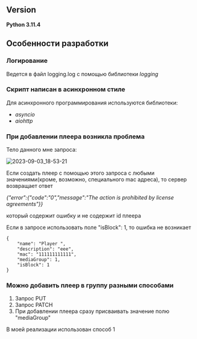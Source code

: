 ## Version
**Python 3.11.4**
## Особенности разработки
### Логирование
Ведется в файл logging.log с помощью библиотеки *logging*
### Скрипт написан в асинхронном стиле
Для асинхронного программирования используются библиотеки:
- *asyncio*
- *aiohttp*
### При добавлении плеера возникла проблема
Тело данного мне запроса:

![2023-09-03_18-53-21](https://github.com/Tonmecool/ElecardTest/assets/86359009/dc446533-e252-4a60-ab58-97746f36012d)

Если создать плеер с помощью этого запроса с любыми значениями(кроме, возможно, специального mac адреса), то сервер возвращает ответ 

*{"error":{"code":"0","message":"The action is prohibited by license agreements"}}*

который содержит ошибку и не содержит id плеера

Если в запросе использовать поле "isBlock": 1, то ошибка не возникает


````
{
    "name": "Player ",
    "description": "eee",
    "mac": "111111111111",
    "mediaGroup": 1,
    "isBlock": 1
}
````

### Можно добавить плеер в группу разными способами

1. Запрос PUT
2. Запрос PATCH
3. При добавлении плеера сразу присваивать значение полю "mediaGroup"

В моей реализации использован способ 1
